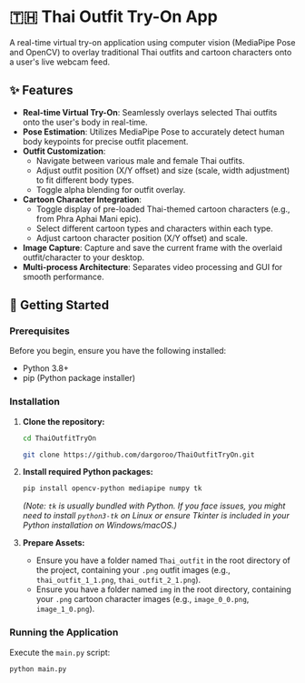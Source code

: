 # 🇹🇭 Thai Outfit Try-On App

A real-time virtual try-on application using computer vision (MediaPipe Pose and OpenCV) to overlay traditional Thai outfits and cartoon characters onto a user's live webcam feed.

## ✨ Features

* **Real-time Virtual Try-On**: Seamlessly overlays selected Thai outfits onto the user's body in real-time.
* **Pose Estimation**: Utilizes MediaPipe Pose to accurately detect human body keypoints for precise outfit placement.
* **Outfit Customization**:
    * Navigate between various male and female Thai outfits.
    * Adjust outfit position (X/Y offset) and size (scale, width adjustment) to fit different body types.
    * Toggle alpha blending for outfit overlay.
* **Cartoon Character Integration**:
    * Toggle display of pre-loaded Thai-themed cartoon characters (e.g., from Phra Aphai Mani epic).
    * Select different cartoon types and characters within each type.
    * Adjust cartoon character position (X/Y offset) and scale.
* **Image Capture**: Capture and save the current frame with the overlaid outfit/character to your desktop.
* **Multi-process Architecture**: Separates video processing and GUI for smooth performance.

## 🚀 Getting Started

### Prerequisites

Before you begin, ensure you have the following installed:

* Python 3.8+
* pip (Python package installer)

### Installation

1.  **Clone the repository:**
    ```bash
    cd ThaiOutfitTryOn
    ```
    ```bash
    git clone https://github.com/dargoroo/ThaiOutfitTryOn.git
    ```
    
2.  **Install required Python packages:**
    ```bash
    pip install opencv-python mediapipe numpy tk
    ```
    *(Note: `tk` is usually bundled with Python. If you face issues, you might need to install `python3-tk` on Linux or ensure Tkinter is included in your Python installation on Windows/macOS.)*

3.  **Prepare Assets:**
    * Ensure you have a folder named `Thai_outfit` in the root directory of the project, containing your `.png` outfit images (e.g., `thai_outfit_1_1.png`, `thai_outfit_2_1.png`).
    * Ensure you have a folder named `img` in the root directory, containing your `.png` cartoon character images (e.g., `image_0_0.png`, `image_1_0.png`).

### Running the Application

Execute the `main.py` script:

```bash
python main.py
